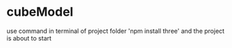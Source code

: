 # cubeModel
use command in terminal of project folder 'npm install three' and the project is about to start
